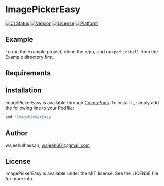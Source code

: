 # ImagePickerEasy

[![CI Status](https://img.shields.io/travis/wajeehulhassan/ImagePickerEasy.svg?style=flat)](https://travis-ci.org/wajeehulhassan/ImagePickerEasy)
[![Version](https://img.shields.io/cocoapods/v/ImagePickerEasy.svg?style=flat)](https://cocoapods.org/pods/ImagePickerEasy)
[![License](https://img.shields.io/cocoapods/l/ImagePickerEasy.svg?style=flat)](https://cocoapods.org/pods/ImagePickerEasy)
[![Platform](https://img.shields.io/cocoapods/p/ImagePickerEasy.svg?style=flat)](https://cocoapods.org/pods/ImagePickerEasy)

## Example

To run the example project, clone the repo, and run `pod install` from the Example directory first.

## Requirements

## Installation

ImagePickerEasy is available through [CocoaPods](https://cocoapods.org). To install
it, simply add the following line to your Podfile:

```ruby
pod 'ImagePickerEasy'
```

## Author

wajeehulhassan, wajeeh661@gmail.com

## License

ImagePickerEasy is available under the MIT license. See the LICENSE file for more info.
